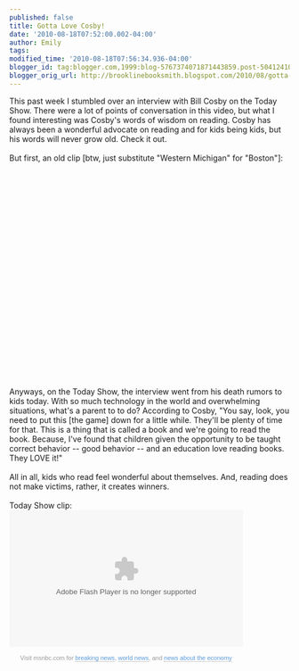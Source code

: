 ```yaml
---
published: false
title: Gotta Love Cosby!
date: '2010-08-18T07:52:00.002-04:00'
author: Emily
tags: 
modified_time: '2010-08-18T07:56:34.936-04:00'
blogger_id: tag:blogger.com,1999:blog-5767374071871443859.post-5041241009416984869
blogger_orig_url: http://brooklinebooksmith.blogspot.com/2010/08/gotta-love-cosby.html
---
```


This past week I stumbled over an interview with Bill Cosby on the Today Show.  There were a lot of points of conversation in this video, but what I found interesting was Cosby's words of wisdom on reading.  Cosby has always been a wonderful advocate on reading and for kids being kids, but his words will never grow old.  Check it out.<br /><br />But first, an old clip [btw, just substitute "Western Michigan" for "Boston"]:<br /><object width="480" height="385"><param name="movie" value="http://www.youtube.com/v/h6BAVGa9JEE?fs=1&amp;hl=en_US"></param><param name="allowFullScreen" value="true"></param><param name="allowscriptaccess" value="always"></param><embed src="http://www.youtube.com/v/h6BAVGa9JEE?fs=1&amp;hl=en_US" type="application/x-shockwave-flash" allowscriptaccess="always" allowfullscreen="true" width="480" height="385"></embed></object><br /><br />Anyways, on the Today Show, the interview went from his death rumors to kids today.  With so much technology in the world and overwhelming situations, what's a parent to to do?  According to Cosby, "You say, look, you need to put this [the game] down for a little while.  They'll be plenty of time for that.  This is a thing that is called a book and we're going to read the book.  Because, I've found that children given the opportunity to be taught correct behavior -- good behavior -- and an education love reading books.  They LOVE it!"<br /><br />All in all, kids who read feel wonderful about themselves.  And, reading does not make victims, rather, it creates winners.<br /><br />Today Show clip:<br /><object width="420" height="245" id="msnbc7291ce" classid="clsid:D27CDB6E-AE6D-11cf-96B8-444553540000" codebase="http://download.macromedia.com/pub/shockwave/cabs/flash/swflash.cab#version=10,0,0,0"><param name="movie" value="http://www.msnbc.msn.com/id/32545640" /><param name="FlashVars" value="launch=38674018&amp;width=420&amp;height=245"><param name="allowScriptAccess" value="always" /><param name="allowFullScreen" value="true" /><param name="wmode" value="opaque" /><embed name="msnbc7291ce" src="http://www.msnbc.msn.com/id/32545640" width="420" height="245" FlashVars="launch=38674018&amp;width=420&amp;height=245" allowscriptaccess="always" allowFullScreen="true" wmode="opaque" type="application/x-shockwave-flash" pluginspage="http://www.adobe.com/shockwave/download/download.cgi?P1_Prod_Version=ShockwaveFlash"></embed></object><p style="font-size:11px; font-family:Arial, Helvetica, sans-serif; color: #999; margin-top: 5px; background: transparent; text-align: center; width: 420px;">Visit msnbc.com for <a style="text-decoration:none !important; border-bottom: 1px dotted #999 !important; font-weight:normal !important; height: 13px; color:#5799DB !important;" href="http://www.msnbc.msn.com">breaking news</a>, <a href="http://www.msnbc.msn.com/id/3032507" style="text-decoration:none !important; border-bottom: 1px dotted #999 !important; font-weight:normal !important; height: 13px; color:#5799DB !important;">world news</a>, and <a href="http://www.msnbc.msn.com/id/3032072" style="text-decoration:none !important; border-bottom: 1px dotted #999 !important; font-weight:normal !important; height: 13px; color:#5799DB !important;">news about the economy</a></p>